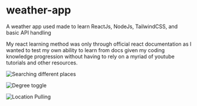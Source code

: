 # weather-app
A weather app used made to learn ReactJs, NodeJs, TailwindCSS, and basic API handling 


My react learning method was only through official react documentation as I wanted to test my own ability to learn from docs given my coding knowledge progression without having to rely on a myriad of youtube tutorials and other resources.


![Searching different places](https://thumbs.gfycat.com/BossyScornfulGalago-size_restricted.gif)


![Degree toggle](https://imgur.com/a/fZb2oUB)

![Location Pulling](https://imgur.com/a/UE0A2MZ)
